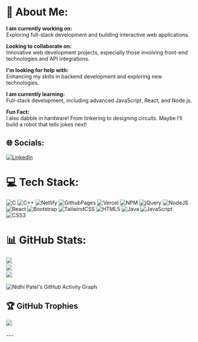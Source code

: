  # 💫 About Me:
  **I am currently working on:**  
    Exploring full-stack development and building interactive web applications.

   **Looking to collaborate on:**  
    Innovative web development projects, especially those involving front-end technologies and API integrations.

   **I'm looking for help with:**  
    Enhancing my skills in backend development and exploring new technologies.

   **I am currently learning:**  
    Full-stack development, including advanced JavaScript, React, and Node.js.

   **Fun Fact:**  
    I also dabble in hardware! From tinkering to designing circuits. Maybe I’ll build a robot that tells jokes next!
    
    
   


## 🌐 Socials:
[![LinkedIn](https://img.shields.io/badge/LinkedIn-%230077B5.svg?logo=linkedin&logoColor=white)](https://linkedin.com/in/www.linkedin.com/in/nidhi-patel-424674252) 

# 💻 Tech Stack:
![C](https://img.shields.io/badge/c-%2300599C.svg?style=for-the-badge&logo=c&logoColor=white) ![C++](https://img.shields.io/badge/c++-%2300599C.svg?style=for-the-badge&logo=c%2B%2B&logoColor=white) ![Netlify](https://img.shields.io/badge/netlify-%23000000.svg?style=for-the-badge&logo=netlify&logoColor=#00C7B7) ![GithubPages](https://img.shields.io/badge/github%20pages-121013?style=for-the-badge&logo=github&logoColor=white) ![Vercel](https://img.shields.io/badge/vercel-%23000000.svg?style=for-the-badge&logo=vercel&logoColor=white) ![NPM](https://img.shields.io/badge/NPM-%23CB3837.svg?style=for-the-badge&logo=npm&logoColor=white) ![jQuery](https://img.shields.io/badge/jquery-%230769AD.svg?style=for-the-badge&logo=jquery&logoColor=white) ![NodeJS](https://img.shields.io/badge/node.js-6DA55F?style=for-the-badge&logo=node.js&logoColor=white) ![React](https://img.shields.io/badge/react-%2320232a.svg?style=for-the-badge&logo=react&logoColor=%2361DAFB) ![Bootstrap](https://img.shields.io/badge/bootstrap-%238511FA.svg?style=for-the-badge&logo=bootstrap&logoColor=white) ![TailwindCSS](https://img.shields.io/badge/tailwindcss-%2338B2AC.svg?style=for-the-badge&logo=tailwind-css&logoColor=white) ![HTML5](https://img.shields.io/badge/html5-%23E34F26.svg?style=for-the-badge&logo=html5&logoColor=white) ![Java](https://img.shields.io/badge/java-%23ED8B00.svg?style=for-the-badge&logo=openjdk&logoColor=white) ![JavaScript](https://img.shields.io/badge/javascript-%23323330.svg?style=for-the-badge&logo=javascript&logoColor=%23F7DF1E) ![CSS3](https://img.shields.io/badge/css3-%231572B6.svg?style=for-the-badge&logo=css3&logoColor=white)
# 📊 GitHub Stats:
![](https://github-readme-stats.vercel.app/api?username=NIDHIPATEL2807&theme=tokyonight&hide_border=false&include_all_commits=true&count_private=false)<br/>
![](https://github-readme-streak-stats.herokuapp.com/?user=NIDHIPATEL2807&theme=tokyonight&hide_border=false)<br/>
![](https://github-readme-stats.vercel.app/api/top-langs/?username=NIDHIPATEL2807&theme=tokyonight&hide_border=false&include_all_commits=true&count_private=false&layout=compact)

![Nidhi Patel's GitHub Activity Graph](https://github-readme-activity-graph.vercel.app/graph?username=NIDHIPATEL2807&custom_title=Nidhi%20Patel's%20GitHub%20Activity%20Graph&bg_color=0D1117&color=7F3FBF&line=7F3FBF&point=7F3FBF&area_color=FFFFFF&title_color=FFFFFF&area=true)


## 🏆 GitHub Trophies
![](https://github-profile-trophy.vercel.app/?username=NIDHIPATEL2807&theme=radical&no-frame=false&no-bg=false&margin-w=4)

<div style="display: flex; align-items: center;">
  <div style="width: 150px; overflow: hidden; position: relative; margin-right: 20px;">
    <img src="https://raw.githubusercontent.com/NIDHIPATEL2807/NIDHIPATEL2807/main/giphy.webp" alt="Dino" style="position: absolute; width: 150px; animation: move 5s linear infinite;" />
    </div>
 </div>
---


<!-- Proudly created with GPRM ( https://gprm.itsvg.in ) -->
